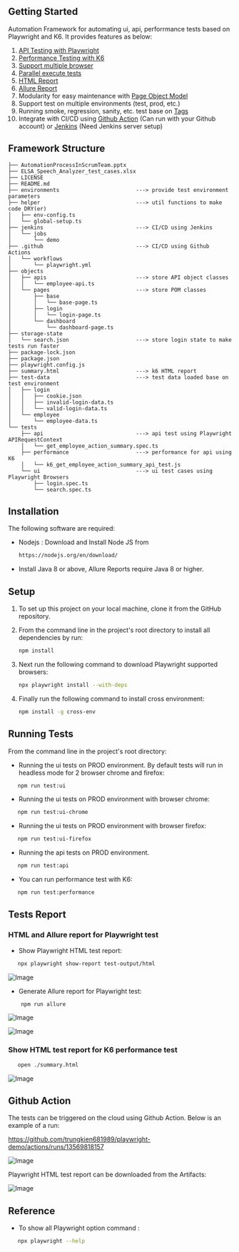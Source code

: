 ## Getting Started

Automation Framework for automating ui, api, perforrmance tests based on Playwright and K6. It provides features as below:

1. [API Testing with Playwright](https://playwright.dev/docs/api-testing)
2. [Performance Testing with K6](https://grafana.com/docs/k6/latest/)
3. [Support multiple browser](https://playwright.dev/docs/why-playwright#support-for-all-browsers)
4. [Parallel execute tests](https://playwright.dev/docs/test-parallel)
5. [HTML Report](https://playwright.dev/docs/test-reporters#html-reporter)
6. [Allure Report](https://www.npmjs.com/package/allure-playwright)
7. Modularity for easy maintenance with [Page Object Model](https://playwright.dev/docs/pom)
8. Support test on multiple environments (test, prod, etc.)
9. Running smoke, regression, sanity, etc. test base on [Tags](https://playwright.dev/docs/test-annotations#tag-tests)
10. Integrate with CI/CD using [Github Action](https://github.com/features/actions) (Can run with your Github account) or [Jenkins](https://www.jenkins.io/) (Need Jenkins server setup)

## Framework Structure

```
├── AutomationProcessInScrumTeam.pptx
├── ELSA_Speech_Analyzer_test_cases.xlsx
├── LICENSE
├── README.md
├── environments                        ---> provide test environment parameters
├── helper                              ---> util functions to make code DRY(er)
│   ├── env-config.ts
│   └── global-setup.ts
├── jenkins                             ---> CI/CD using Jenkins
│   └── jobs
│       └── demo
├── .github                             ---> CI/CD using Github Actions
│   └── workflows
│       └── playwright.yml
├── objects
│   ├── apis                            ---> store API object classes
│   │   └── employee-api.ts
│   └── pages                           ---> store POM classes
│       ├── base
│       │   └── base-page.ts
│       ├── login
│       │   └── login-page.ts
│       └── dashboard
│           └── dashboard-page.ts
├── storage-state
│   └── search.json                     ---> store login state to make tests run faster
├── package-lock.json
├── package.json
├── playwright.config.js
├── summary.html                        ---> k6 HTML report
├── test-data                           ---> test data loaded base on test environment
│   ├── login
│   │   ├── cookie.json
│   │   ├── invalid-login-data.ts
│   │   └── valid-login-data.ts
│   └── employee
│       └── employee-data.ts
└── tests
    ├── api                             ---> api test using Playwright APIRequestContext
    │   └── get_employee_action_summary.spec.ts
    ├── performance                     ---> performance for api using K6
    │   └── k6_get_employee_action_summary_api_test.js
    └── ui                              ---> ui test cases using Playwright Browsers
        ├── login.spec.ts
        └── search.spec.ts
```

## Installation

The following software are required:

- Nodejs : Download and Install Node JS from

  ```sh
  https://nodejs.org/en/download/
  ```

- Install Java 8 or above, Allure Reports require Java 8 or higher.

## Setup

1. To set up this project on your local machine, clone it from the GitHub repository.
2. From the command line in the project's root directory to install all dependencies by run:

   ```bash
   npm install
   ```

3. Next run the following command to download Playwright supported browsers:

   ```bash
   npx playwright install --with-deps
   ```

4. Finally run the following command to install cross environment:

   ```bash
   npm install -g cross-env
   ```

## Running Tests

From the command line in the project's root directory:

- Running the ui tests on PROD environment. By default tests will run in headless mode for 2 browser chrome and firefox:

```bash
   npm run test:ui
```

- Running the ui tests on PROD environment with browser chrome:

```bash
   npm run test:ui-chrome
```

- Running the ui tests on PROD environment with browser firefox:

```bash
   npm run test:ui-firefox
```

- Running the api tests on PROD environment.

```bash
   npm run test:api
```

- You can run performance test with K6:

```bash
   npm run test:performance
```

## Tests Report

### HTML and Allure report for Playwright test

- Show Playwright HTML test report:

```bash
   npx playwright show-report test-output/html
```

![Image](https://github.com/user-attachments/assets/77521ec3-6b64-412c-b49a-cbe195cabe01)

- Generate Allure report for Playwright test:

```bash
    npm run allure
```

![Image](https://github.com/user-attachments/assets/beddda89-de47-4269-95f1-6aff4dd78b47)

![Image](https://github.com/user-attachments/assets/f81319c4-e0fa-4be3-a135-c7a1a2c9bbaf)

### Show HTML test report for K6 performance test

```bash
   open ./summary.html
```

![Image](https://github.com/user-attachments/assets/1d2a3614-9bf5-40cb-a342-c4261e72280d)

## Github Action

The tests can be triggered on the cloud using Github Action. Below is an example of a run:

<https://github.com/trungkien681989/playwright-demo/actions/runs/13569818157>

![Image](https://github.com/user-attachments/assets/25db0a6f-26ab-4989-a8c9-5c1265968b6b)

Playwright HTML test report can be downloaded from the Artifacts:

![Image](https://github.com/user-attachments/assets/321f741c-4201-417c-9c1a-633d35aa18c2)

## Reference

- To show all Playwright option command :

```bash
   npx playwright --help
```
